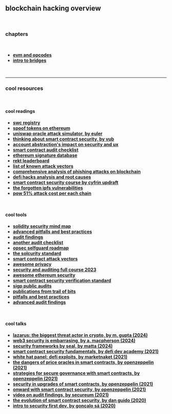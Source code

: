 ## blockchain hacking overview

<br>

### chapters

<br>

* **[evm and opcodes](evm_and_opcodes)**
* **[intro to bridges](bridges)**

<br>

----

### cool resources

<br>

#### cool readings

* **[swc registry](https://swcregistry.io/)**
* **[spoof tokens on ethereum](https://medium.com/etherscan-blog/spoof-tokens-on-ethereum-c2ad882d9cf6)**
* **[uniswap oracle attack simulator, by euler](https://blog.euler.finance/uniswap-oracle-attack-simulator-42d18adf65af)**
* **[thinking about smart contract security, by vub](https://blog.ethereum.org/2016/06/19/thinking-smart-contract-security/)**
* **[account abstraction's impact on security and ux](https://blog.openzeppelin.com/account-abstractions-impact-on-security-and-user-experience)**
* **[smart contract audit checklist](https://consensys.net/diligence/blog/2019/09/how-to-prepare-for-a-smart-contract-audit/)**
* **[ethereum signature database](https://www.4byte.directory/)**
* **[rekt leaderboard](https://rekt.news/leaderboard/)**
* **[list of known attack vectors](https://blog.sigmaprime.io/solidity-security.html)**
* **[comprehensive analysis of phishing attacks on blockchain](https://mirror.xyz/x-explore.eth/z-QBZUMa3s9BOku4ixTCvmYyeACdFVqRlHvm6XdzvVA)**
* **[defi hacks analysis and root causes](https://wooded-meter-1d8.notion.site/0e85e02c5ed34df3855ea9f3ca40f53b?v=22e5e2c506ef4caeb40b4f78e23517ee)**
* **[smart contract security course by cyfrin updraft](https://updraft.cyfrin.io/courses/security)**
* **[the forgotten ipfs vulnerabilities](https://diligence.consensys.io/blog/2022/09/the-forgotten-ipfs-vulnerabilities/)**
* **[pow 51% attack cost per each chain](https://www.crypto51.app)**

<br>

#### cool tools

* **[solidity security mind map](https://github.com/x676f64/secureum-mind_map)**
* **[advanced pitfalls and best practices](https://github.com/x676f64/secureum-mind_map/blob/master/5.%20Pitfalls%20and%20Best%20Practices%20201.md)**
* **[audit findings](https://github.com/x676f64/secureum-mind_map/blob/master/7.%20Audit%20Findings%20101.md)**
* **[another audit checklist](https://github.com/nascentxyz/simple-security-toolkit)**
* **[opsec selfguard roadmap](https://github.com/OffcierCia/Crypto-OpSec-SelfGuard-RoadMap)**
* **[the solcurity standard](https://github.com/Rari-Capital/solcurity)**
* **[smart contract attack vectors](https://github.com/KadenZipfel/smart-contract-attack-vectors)**
* **[awesome privacy](https://github.com/Lissy93/awesome-privacy)**
* **[security and auditing full course 2023](https://github.com/Cyfrin/security-and-auditing-full-course-s23)**
* **[awesome ethereum security](https://github.com/crytic/awesome-ethereum-security)**
* **[smart contract security verification standard](https://github.com/securing/SCSVS)**
* **[sigp public audits](https://github.com/sigp/public-audits)**
* **[publications from trail of bits](https://github.com/trailofbits/publications#blockchain)**
* **[pitfalls and best practices](https://github.com/x676f64/secureum-mind_map/blob/master/4.%20Pitfalls%20and%20Best%20Practices%20101.md)**
* **[advanced audit findings](https://github.com/x676f64/secureum-mind_map/blob/master/8.%20Audit%20Findings%20201.md)**

<br>

#### cool talks

* **[lazarus: the biggest threat actor in crypto, by m. gupta (2024)](https://www.youtube.com/watch?v=W5wcGsh3UVE)**
* **[web3 security is embarrasing, by a. macpherson (2024)](https://www.youtube.com/watch?v=4dr7sL42GAw)**
* **[security frameworks by seal, by matta (2024)](https://www.youtube.com/watch?v=XTrR7aQLeWQ)**
* **[smart contract security fundamentals, by defi dev academy (2021)](https://www.youtube.com/playlist?list=PLBy3Qkuapv_7R1ZI_Cs2NOFn7ZTaNWY6G)**
* **[white hat panel: defi exploits, by marketnaket (2021)](https://www.youtube.com/watch?v=Df2zzfoTfMc)**
* **[the dangers of price oracles in smart contracts, by openzeppelin (2021)](https://www.youtube.com/watch?v=YGO7nzpXCeA&list=PLdJRkA9gCKOONBSlcifqLig_ZTyG_YLqz&index=5)**
* **[strategies for secure governance with smart contracts, by openzeppelin (2021)](https://www.youtube.com/watch?v=GbDAmMdmh8Q&list=PLdJRkA9gCKOONBSlcifqLig_ZTyG_YLqz&index=6)**
* **[security in upgrades of smart contracts, by openzeppelin (2021)](https://www.youtube.com/watch?v=5WE6PEc305w&list=PLdJRkA9gCKOONBSlcifqLig_ZTyG_YLqz&index=7)**
* **[onward with smart contract security, by openzeppelin (2021)](https://www.youtube.com/watch?v=RipXdV7vygs&list=PLdJRkA9gCKOONBSlcifqLig_ZTyG_YLqz&index=8)**
* **[video on audit findings, by secureum (2021)](https://www.youtube.com/watch?v=SromSImIpHE)**
* **[the evolution of smart contract security, by dan guido (2020)](https://www.youtube.com/watch?v=fOkQuNzVn_Q)**
* **[intro to security first dev, by gonçalo sá (2020)](https://www.youtube.com/watch?v=72K57I9yvyI)**
  
